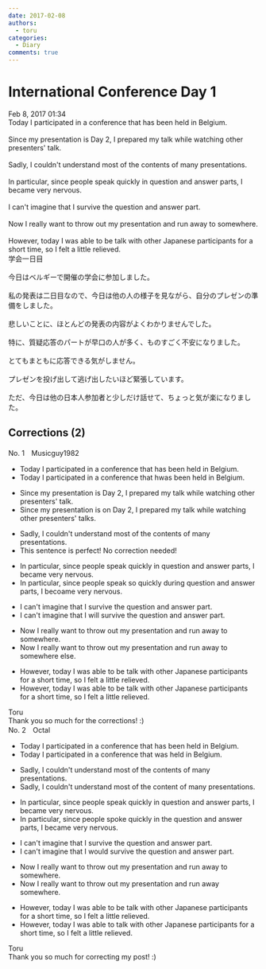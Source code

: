 ```yaml
---
date: 2017-02-08
authors:
  - toru
categories:
  - Diary
comments: true
---
```


# International Conference Day 1
<div class="date">Feb 8, 2017 01:34</div>
<div id="post"><div id="body_show_ori">
Today I participated in a conference that has been held in Belgium.<br/><br/>Since my presentation is Day 2, I prepared my talk while watching other presenters' talk.<br/><br/>Sadly, I couldn't understand most of the contents of many presentations.<br/><br/>In particular, since people speak quickly in question and answer parts, I became very nervous.<br/><br/>I can't imagine that I survive the question and answer part.<br/><br/>Now I really want to throw out my presentation and run away to somewhere.<br/><br/>However, today I was able to be talk with other Japanese participants for a short time, so I felt a little relieved.
</div></div>

<!-- more -->

<div id="post_ja"><div id="body_show_mo">
学会一日目<br/><br/>今日はベルギーで開催の学会に参加しました。<br/><br/>私の発表は二日目なので、今日は他の人の様子を見ながら、自分のプレゼンの準備をしました。<br/><br/>悲しいことに、ほとんどの発表の内容がよくわかりませんでした。<br/><br/>特に、質疑応答のパートが早口の人が多く、ものすごく不安になりました。<br/><br/>とてもまともに応答できる気がしません。<br/><br/>プレゼンを投げ出して逃げ出したいほど緊張しています。<br/><br/>ただ、今日は他の日本人参加者と少しだけ話せて、ちょっと気が楽になりました。
</div></div>

## Corrections (2)
<div id="block"><div class="first_name"> No. 1　<span class="just_name">Musicguy1982</span></div><div id="block2">
<ul class="correction_field">
<li class="incorrect">Today I participated in a conference that has been held in Belgium.</li>
<li class="corrected correct">
Today I participated in a conference that <span class="f_gray"><span class="sline">h</span></span><span class="f_red">w</span>as <span class="f_gray"><span class="sline">been </span></span>held in Belgium.
</li>
</ul>
<ul class="correction_field">
<li class="incorrect">Since my presentation is Day 2, I prepared my talk while watching other presenters' talk.</li>
<li class="corrected correct">
Since my presentation is <span class="f_red">on </span>Day 2, I prepared my talk while watching other presenters' talk<span class="f_red">s</span>.
</li>
</ul>
<ul class="correction_field">
<li class="incorrect">Sadly, I couldn't understand most of the contents of many presentations.</li>
<li class="corrected perfect">This sentence is perfect! No correction needed!</li>
</ul>
<ul class="correction_field">
<li class="incorrect">In particular, since people speak quickly in question and answer parts, I became very nervous.</li>
<li class="corrected correct">
In particular, since people speak <span class="f_red">so </span>quickly <span class="f_red">dur</span>in<span class="f_red">g</span> question and answer parts, I bec<span class="f_red">o</span><span class="f_gray"><span class="sline">a</span></span>me very nervous.
</li>
</ul>
<ul class="correction_field">
<li class="incorrect">I can't imagine that I survive the question and answer part.</li>
<li class="corrected correct">
I can't imagine that I <span class="f_red">will </span>survive the question and answer part.
</li>
</ul>
<ul class="correction_field">
<li class="incorrect">Now I really want to throw out my presentation and run away to somewhere.</li>
<li class="corrected correct">
Now I really want to throw out my presentation and run away to somewhere<span class="f_red"> else</span>.
</li>
</ul>
<ul class="correction_field">
<li class="incorrect">However, today I was able to be talk with other Japanese participants for a short time, so I felt a little relieved.</li>
<li class="corrected correct">
However, today I was able to <span class="f_gray"><span class="sline">be </span></span>talk with other Japanese participants for a short time, so I felt a little relieved.
</li>
</ul>
</div><div class="name"><span class="just_name">Toru</span><br>
Thank you so much for the corrections! :)
</div>
</div>
<div id="block"><div class="first_name"> No. 2　<span class="just_name">Octal</span></div><div id="block2">
<ul class="correction_field">
<li class="incorrect">Today I participated in a conference that has been held in Belgium.</li>
<li class="corrected correct">
Today I participated in a conference that was held in Belgium.
</li>
</ul>
<ul class="correction_field">
<li class="incorrect">Sadly, I couldn't understand most of the contents of many presentations.</li>
<li class="corrected correct">
Sadly, I couldn't understand most of the content of many presentations.
</li>
</ul>
<ul class="correction_field">
<li class="incorrect">In particular, since people speak quickly in question and answer parts, I became very nervous.</li>
<li class="corrected correct">
In particular, since people spoke quickly in the question and answer parts, I became very nervous.
</li>
</ul>
<ul class="correction_field">
<li class="incorrect">I can't imagine that I survive the question and answer part.</li>
<li class="corrected correct">
I can't imagine that I would survive the question and answer part.
</li>
</ul>
<ul class="correction_field">
<li class="incorrect">Now I really want to throw out my presentation and run away to somewhere.</li>
<li class="corrected correct">
Now I really want to throw out my presentation and run away somewhere.
</li>
</ul>
<ul class="correction_field">
<li class="incorrect">However, today I was able to be talk with other Japanese participants for a short time, so I felt a little relieved.</li>
<li class="corrected correct">
However, today I was able to talk with other Japanese participants for a short time, so I felt a little relieved.
</li>
</ul>
</div><div class="name"><span class="just_name">Toru</span><br>
Thank you so much for correcting my post! :)
</div>
</div>
